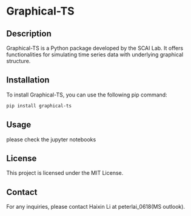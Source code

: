 

# Graphical-TS

## Description

Graphical-TS is a Python package developed by the SCAI Lab. It offers functionalities for simulating time series data with underlying graphical structure.

## Installation

To install Graphical-TS, you can use the following pip command:

```bash
pip install graphical-ts
```

## Usage

please check the jupyter notebooks 


## License

This project is licensed under the MIT License.

## Contact

For any inquiries, please contact Haixin Li at peterlai_0618(MS outlook).
